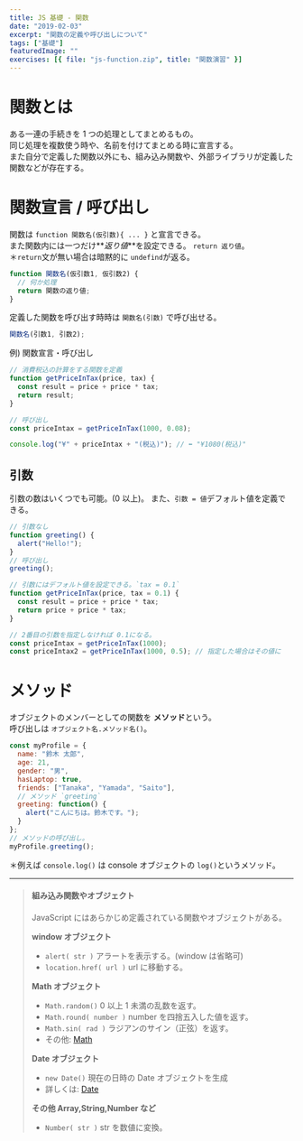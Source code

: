 ```yaml
---
title: JS 基礎 - 関数
date: "2019-02-03"
excerpt: "関数の定義や呼び出しについて"
tags: ["基礎"]
featuredImage: ""
exercises: [{ file: "js-function.zip", title: "関数演習" }]
---
```


# 関数とは

ある一連の手続きを 1 つの処理としてまとめるもの。  
同じ処理を複数使う時や、名前を付けてまとめる時に宣言する。  
また自分で定義した関数以外にも、組み込み関数や、外部ライブラリが定義した関数などが存在する。

# 関数宣言 / 呼び出し

関数は `function 関数名(仮引数){ ... }` と宣言できる。  
また関数内には一つだけ**_返り値_**を設定できる。 `return 返り値`。  
＊`return`文が無い場合は暗黙的に `undefind`が返る。

```js
function 関数名(仮引数1, 仮引数2) {
  // 何か処理
  return 関数の返り値;
}
```

定義した関数を呼び出す時時は `関数名(引数)` で呼び出せる。

```js
関数名(引数1, 引数2);
```

例) 関数宣言・呼び出し

```js
// 消費税込の計算をする関数を定義
function getPriceInTax(price, tax) {
  const result = price + price * tax;
  return result;
}

// 呼び出し
const priceIntax = getPriceInTax(1000, 0.08);

console.log("¥" + priceIntax + "(税込)"); // ⬅︎ "¥1080(税込)"
```

## 引数

引数の数はいくつでも可能。(0 以上)。
また、`引数 = 値`デフォルト値を定義できる。

```js
// 引数なし
function greeting() {
  alert("Hello!");
}
// 呼び出し
greeting();

// 引数にはデフォルト値を設定できる。`tax = 0.1`
function getPriceInTax(price, tax = 0.1) {
  const result = price + price * tax;
  return price + price * tax;
}

// 2番目の引数を指定しなければ 0.1になる。
const priceIntax = getPriceInTax(1000);
const priceIntax2 = getPriceInTax(1000, 0.5); // 指定した場合はその値に
```

# メソッド

オブジェクトのメンバーとしての関数を **メソッド**という。  
呼び出しは `オブジェクト名.メソッド名()`。

```js
const myProfile = {
  name: "鈴木 太郎",
  age: 21,
  gender: "男",
  hasLaptop: true,
  friends: ["Tanaka", "Yamada", "Saito"],
  // メソッド `greeting`
  greeting: function() {
    alert("こんにちは。鈴木です。");
  }
};
// メソッドの呼び出し。
myProfile.greeting();
```

＊例えば `console.log()` は console オブジェクトの `log()`というメソッド。

---

> #### **組み込み関数やオブジェクト**
>
> JavaScript にはあらかじめ定義されている関数やオブジェクトがある。
>
> **window オブジェクト**
>
> - `alert( str )` アラートを表示する。(window は省略可)
> - `location.href( url )` url に移動する。
>
> **Math オブジェクト**
>
> - `Math.random()` 0 以上 1 未満の乱数を返す。
> - `Math.round( number )` number を四捨五入した値を返す。
> - `Math.sin( rad )` ラジアンのサイン（正弦）を返す。
> - その他: [Math](https://developer.mozilla.org/ja/docs/Web/JavaScript/Reference/Global_Objects/Math)
>
> **Date オブジェクト**
>
> - `new Date()` 現在の日時の Date オブジェクトを生成
> - 詳しくは: [Date](https://www.sejuku.net/blog/30171)
>
> **その他 Array,String,Number など**
>
> - `Number( str )` str を数値に変換。
